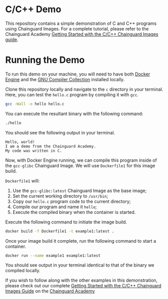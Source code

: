 # C/C++ Demo

This repository contains a simple demonstration of C and C++ programs using Chainguard Images. For a complete tutorial, please refer to the Chainguard Academy [Getting Started with the C/C++ Chainguard Images guide](https://edu.chainguard.dev/chainguard/chainguard-images/getting-started/c/).

# Running the Demo

To run this demo on your machine, you will need to have both [Docker Engine](https://docs.docker.com/engine/install) and the [GNU Compiler Collection](https://gcc.gnu.org/) installed locally.

Clone this repository locally and navigate to the `c` directory in your terminal. Here, you can test the `hello.c` program by compiling it with `gcc`.

```sh
gcc -Wall -o hello hello.c
```

You can execute the resultant binary with the following command:

```sh
./hello
```

You should see the following output in your terminal.

```Output
Hello, world!
I am a demo from the Chainguard Academy.
My code was written in C.
```

Now, with Docker Engine running, we can compile this program inside of the `gcc-glibc` Chainguard Image. We will use `Dockerfile1` for this image build.

`Dockerfile1` will:
1. Use the `gcc-glibc:latest` Chainguard Image as the base image;
2. Set the current working directory to `/usr/bin`;
3. Copy our `hello.c` program code to the current directory;
4. Compile our program and name it `hello`;
5. Execute the compiled binary when the container is started.

Execute the following command to initiate the image build.
```sh
docker build -f Dockerfile1 -t example1:latest .
```

Once your image build it complete, run the following command to start a container.
```sh
docker run --name example1 example1:latest
```

You should see output in your terminal identical to that of the binary we compiled locally.

If you wish to follow along with the other examples in this demonstration, please check out our complete [Getting Started with the C/C++ Chainguard Images Guide](https://edu.chainguard.dev/chainguard/chainguard-images/getting-started/c/) on the [Chainguard Academy](https://edu.chainguard.dev/)